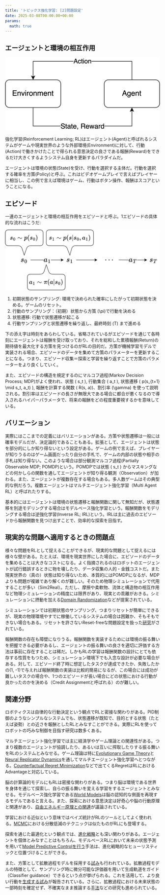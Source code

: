```yaml
---
title: 'トピックス強化学習: [2]問題設定'
date: 2025-03-08T00:00:00+00:00
params:
  math: true
---
```


## エージェントと環境の相互作用

![](rl.png)

強化学習(Reinforcement Learning; RL)はエージェント(Agent)と呼ばれるシステムがゲームや現実世界のような外部環境(Environment)に対して、行動(Action)で働きかけたことで得られる意思決定の良さである報酬(Reward)をできるだけ大きくするようシステム自身を更新するパラダイムだ。

エージェントは環境の状態(State)を受け、行動を選択する主体だ。行動を選択する確率を方策(Policy)と呼ぶ。これはビデオゲームプレイで言えばプレイヤーに相当し、この例で言えば環境はゲーム、行動はボタン操作、報酬はスコアということになる。

## エピソード

一連のエージェントと環境の相互作用をエピソードと呼ぶ。1エピソードの具体的な流れはこうだ:

![](episode.png)

1. 初期状態のサンプリング: 環境で決められた確率にしたがって初期状態を決める。ゲームのリセット。
2. 行動のサンプリング：（初期）状態から方策 \(\pi\)で行動を決める
3. 状態遷移: 行動で状態遷移が起こる
4. 行動サンプリングと状態遷移を繰り返し、最終時刻 \(T\) まで進める

下の添え字は時刻をあらわしている。省略されているがエピソードを通じて各時刻にエージェントは報酬を受け取っており、それを総和した累積報酬(Return)の期待値を最大化する方策を見つけるのがRLの目的だ。方策が機械学習モデルで実装される場合、エピソードのデータを集めて方策のパラメーターを更新することになる。つまり、エピソード収集＝探索と学習を繰り返すことで方策のパラメーターをより良くしていく。

また、エピソードの構造を規定するのにマルコフ過程(Markov Decision Process; MDP)がよく使われ、状態 \( s_t \), 行動集合 \( a_t \), 状態遷移 \( p(s_{t+1} \mid s_t, a_t) \), 報酬を計算する関数 \( R(s, a)\)、割引率 \(\gamma\) を使って説明される。割引率はエピソードの長さが無限大である場合に都合が悪くなるので導入されるハイパーパラメータで、将来の報酬をどの程度重要視するかを意味している。

## バリエーション

実際にはここまでの定義にはバリエーションがある。方策や状態遷移は一般には確率モデルだが、決定論的であることもある。拡張として、エージェントは状態を部分的にしか知り得ないという設定がある。ゲームの例で言えば、プレイヤーが知りうるのはゲーム画面だったり自分の手札で、ゲームの内部の状態や相手の手札は知り得ない。このような場合は部分観測マルコフ過程(Partially Observable MDP; POMDP)という。POMDPでは状態 \( s_t \) からマスキングなどの何かしらの関数を通してエージェントが知り得る観測（Observation）が加わる。また、エージェントが複数存在する場合もある。多人数ゲームはその典型的な例だろう。複数エージェントはマルチエージェント強化学習（Multi Agent RL）と呼ばれたりする。

基本的にはエージェントは環境の状態遷移と報酬関数に関して無知だが、状態遷移を別途モデリングする場合はモデルベース強化学習という。報酬関数をモデリングする場合は逆強化学習(Inverse RL; IRL)という。IRLは主に過去のエピソードから報酬関数を見つけ出すことで、効率的な探索を目指す。

## 現実的な問題へ適用するときの問題点

様々な問題をRLとして捉えることができるが、現実的な問題として捉えるには様々な壁がある。たとえば、環境を現実世界にした場合に、エピソードのデータを集めることは大きなコストになる。よく指摘されるのはロボットのエージェントが試行錯誤するときに物を壊したり、データ収集の人的・金銭コストだ。また現実世界の（真の）状態は知り得ないため、本質的にはPOMDPになるが、MDPよりも問題が複雑であり解くのが難しい。そのため物理シミュレーションで代用することが多い（Sim2Real）。ただし、摩擦や柔軟物、流体と構造物の相互作用など物理シミュレーションの精度には限界があり、現実との乖離がおきる。シミュレーションに摂動を加える[Domain Randomization](https://arxiv.org/abs/1703.06907)などが提案されている。

シミュレーションでは初期状態のサンプリング、つまりリセットが簡単にできるが、現実の物理環境やすでに稼働しているシステムの場合は困難か、そもそもできない場合もある。リセットを許さないReset-freeな問題設定を扱った[研究](https://openreview.net/forum?id=IPVSK0j8AO)がされている。

報酬関数の存在も障壁になりうる。報酬関数を実装するためには環境の振る舞いを把握できる必要があるし、エージェントの振る舞いの良さを適切に評価する方法は事前に存在することは稀だ。しかもRLの学習は報酬関数の設計にとても依存する性質をもつため、シミュレーション環境下でも入念な設計が必要な場合がある。対して、エピソード終了時に想定したタスクが達成できたか、失敗したかの\(1, -1\)で与えれば報酬関数の実装は比較的簡易になるが、この場合には成功が難しいタスクの場合や、1つのエピソードが長い場合にどの状態における行動が良かったのかを決める（Credit Assignmentと呼ばれる）のが難しい。

## 関連分野

ロボティクスは自律的な行動決定という観点でRLと密接な関わりがある。PID制御のようなシンプルなシステムでも、状態遷移が既知で、目的とする状態（たとえば姿勢）との近さを報酬としたRLとみなすことができる。実際にRLを使ってロボットの巧みな制御を目指す研究は数多くある。

マルチエージェント強化学習では主に経済学やゲーム理論との関連性がある。つまり複数のエージェントが協調したり、あるいは互いに搾取したりする振る舞いをRLのシステムとみなせる。ゲーム理論は特に[Evolutionary Game Theory](https://jair.org/index.php/jair/article/view/10952)と[Neural Replicator Dynamics](https://arxiv.org/abs/1906.00190)を通してマルチエージェント強化学習へとつながる。[Counterfactual Regret Minimization](https://dl.acm.org/doi/10.5555/2981562.2981779)などで出てくるRegretはRLにおけるAdvantageと対応している。

脳の計算論的モデルにもRLは密接な関わりがある。つまり脳は環境である世界を身体を通じて探索し、自らの振る舞いを変える学習をするエージェントとみなせる。モデルベース強化学習である[World Models](https://arxiv.org/abs/1803.10122)は脳の認知的な側面を再現するモデルであると言える。また、探索における意思決定は好奇心や脳の行動原理と関連があり、[自由エネルギー原理との関連](https://arxiv.org/abs/2009.01791)が議論されている。

学習における近似という意味ではベイズ統計がRLのツールとしてよく使われる。[MCMC](https://ja.wikipedia.org/wiki/%E3%83%9E%E3%83%AB%E3%82%B3%E3%83%95%E9%80%A3%E9%8E%96%E3%83%A2%E3%83%B3%E3%83%86%E3%82%AB%E3%83%AB%E6%B3%95)における分散低減のテクニックは似たものがRLにも登場する。

探索を通じた最適化という観点では、[進化戦略](https://ja.wikipedia.org/wiki/%E9%80%B2%E5%8C%96%E6%88%A6%E7%95%A5)とも深い関わりがある。エージェントを個体とみなすことはもちろん、モデルベースRLにおいて未来の状態予測を用いて[Model Predictive Controlを行う](https://arxiv.org/abs/2310.16828)手法は、進化戦略的なヒューリスティックと位置づけることができる。

また、方策として拡散過程モデルを採用する[試み](https://arxiv.org/abs/2205.09991)も行われている。拡散過程モデルの特徴として、サンプリング時に微分可能な評価器を用いて生成軌道をガイド（Classifier guidance）できるという点が挙げられる。これを活用して、より良い行動を[生成する試み](https://arxiv.org/abs/2502.07202)が報告されている。さらに、拡散過程における未来状態の一部時刻を確定せず、不確実なまま推論する[手法](https://arxiv.org/abs/2407.01392)などの研究も進められている。